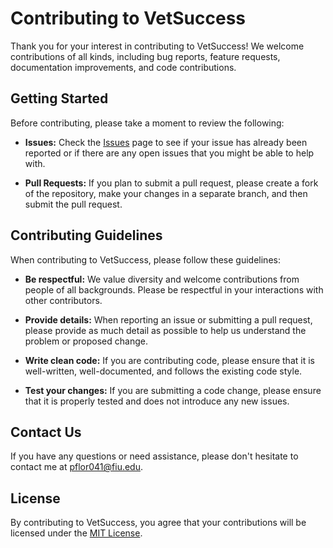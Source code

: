 # Contributing to VetSuccess

Thank you for your interest in contributing to VetSuccess! We welcome contributions of all kinds, including bug reports, feature requests, documentation improvements, and code contributions.

## Getting Started

Before contributing, please take a moment to review the following:

- **Issues:** Check the [Issues](https://github.com/Team-CENsational-Software/VetSuccessWebApp/issues) page to see if your issue has already been reported or if there are any open issues that you might be able to help with.

- **Pull Requests:** If you plan to submit a pull request, please create a fork of the repository, make your changes in a separate branch, and then submit the pull request.

## Contributing Guidelines

When contributing to VetSuccess, please follow these guidelines:

- **Be respectful:** We value diversity and welcome contributions from people of all backgrounds. Please be respectful in your interactions with other contributors.

- **Provide details:** When reporting an issue or submitting a pull request, please provide as much detail as possible to help us understand the problem or proposed change.

- **Write clean code:** If you are contributing code, please ensure that it is well-written, well-documented, and follows the existing code style.

- **Test your changes:** If you are submitting a code change, please ensure that it is properly tested and does not introduce any new issues.

## Contact Us

If you have any questions or need assistance, please don't hesitate to contact me at pflor041@fiu.edu.

## License

By contributing to VetSuccess, you agree that your contributions will be licensed under the [MIT License](LICENSE).
